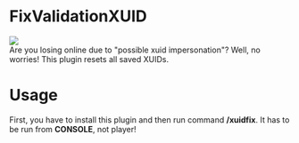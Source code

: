 # FixValidationXUID
[![](https://poggit.pmmp.io/shield.state/FixValidationXUID)](https://poggit.pmmp.io/p/FixValidationXUID)\
Are you losing online due to "possible xuid impersonation"? Well, no worries! This plugin resets all saved XUIDs.
# Usage
First, you have to install this plugin and then run command **/xuidfix**. It has to be run from **CONSOLE**, not player!